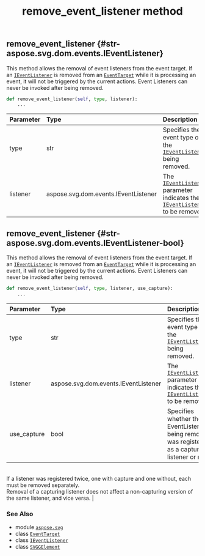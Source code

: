 ﻿---
title: remove_event_listener method
second_title: Aspose.SVG for Python via .NET API References
description: 
type: docs
weight: 370
url: /python-net/aspose.svg/svggelement/remove_event_listener/
is_root: false
---

## remove_event_listener {#str-aspose.svg.dom.events.IEventListener}

This method allows the removal of event listeners from the event target.
If an [`IEventListener`](/svg/python-net/aspose.svg.dom.events/ieventlistener) is removed from an [`EventTarget`](/svg/python-net/aspose.svg.dom/eventtarget) while it is processing an event, it will not be triggered by the current actions.
Event Listeners can never be invoked after being removed.



```python
def remove_event_listener(self, type, listener):
    ...
```


| Parameter | Type | Description |
| :- | :- | :- |
| type | str | Specifies the event type of the [`IEventListener`](/svg/python-net/aspose.svg.dom.events/ieventlistener) being removed. |
| listener | aspose.svg.dom.events.IEventListener | The [`IEventListener`](/svg/python-net/aspose.svg.dom.events/ieventlistener) parameter indicates the [`IEventListener`](/svg/python-net/aspose.svg.dom.events/ieventlistener) to be removed. |


## remove_event_listener {#str-aspose.svg.dom.events.IEventListener-bool}

This method allows the removal of event listeners from the event target.
If an [`IEventListener`](/svg/python-net/aspose.svg.dom.events/ieventlistener) is removed from an [`EventTarget`](/svg/python-net/aspose.svg.dom/eventtarget) while it is processing an event, it will not be triggered by the current actions.
Event Listeners can never be invoked after being removed.



```python
def remove_event_listener(self, type, listener, use_capture):
    ...
```


| Parameter | Type | Description |
| :- | :- | :- |
| type | str | Specifies the event type of the [`IEventListener`](/svg/python-net/aspose.svg.dom.events/ieventlistener) being removed. |
| listener | aspose.svg.dom.events.IEventListener | The [`IEventListener`](/svg/python-net/aspose.svg.dom.events/ieventlistener) parameter indicates the [`IEventListener`](/svg/python-net/aspose.svg.dom.events/ieventlistener) to be removed. |
| use_capture | bool | Specifies whether the EventListener being removed was registered as a capturing listener or not.<br/>If a listener was registered twice, one with capture and one without, each must be removed separately.<br/>Removal of a capturing listener does not affect a non-capturing version of the same listener, and vice versa. |



### See Also
* module [`aspose.svg`](../../)
* class [`EventTarget`](/svg/python-net/aspose.svg.dom/eventtarget)
* class [`IEventListener`](/svg/python-net/aspose.svg.dom.events/ieventlistener)
* class [`SVGGElement`](/svg/python-net/aspose.svg/svggelement)
